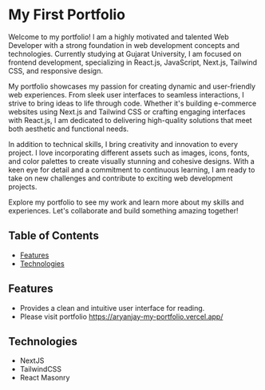 # My First Portfolio

Welcome to my portfolio! I am a highly motivated and talented Web Developer with a strong foundation in web development concepts and technologies. Currently studying at Gujarat University, I am focused on frontend development, specializing in React.js, JavaScript, Next.js, Tailwind CSS, and responsive design.

My portfolio showcases my passion for creating dynamic and user-friendly web experiences. From sleek user interfaces to seamless interactions, I strive to bring ideas to life through code. Whether it's building e-commerce websites using Next.js and Tailwind CSS or crafting engaging interfaces with React.js, I am dedicated to delivering high-quality solutions that meet both aesthetic and functional needs.

In addition to technical skills, I bring creativity and innovation to every project. I love incorporating different assets such as images, icons, fonts, and color palettes to create visually stunning and cohesive designs. With a keen eye for detail and a commitment to continuous learning, I am ready to take on new challenges and contribute to exciting web development projects.

Explore my portfolio to see my work and learn more about my skills and experiences. Let's collaborate and build something amazing together!



## Table of Contents

- [Features](#features)
- [Technologies](#technologies)

## Features

- Provides a clean and intuitive user interface for reading.
- Please visit portfolio https://aryanjay-my-portfolio.vercel.app/


## Technologies

- NextJS
- TailwindCSS
- React Masonry
